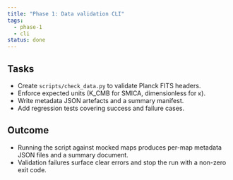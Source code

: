 ```yaml
---
title: "Phase 1: Data validation CLI"
tags:
  - phase-1
  - cli
status: done
---
```


## Tasks
- Create `scripts/check_data.py` to validate Planck FITS headers.
- Enforce expected units (K_CMB for SMICA, dimensionless for κ).
- Write metadata JSON artefacts and a summary manifest.
- Add regression tests covering success and failure cases.

## Outcome
- Running the script against mocked maps produces per-map metadata JSON files and a summary document.
- Validation failures surface clear errors and stop the run with a non-zero exit code.
